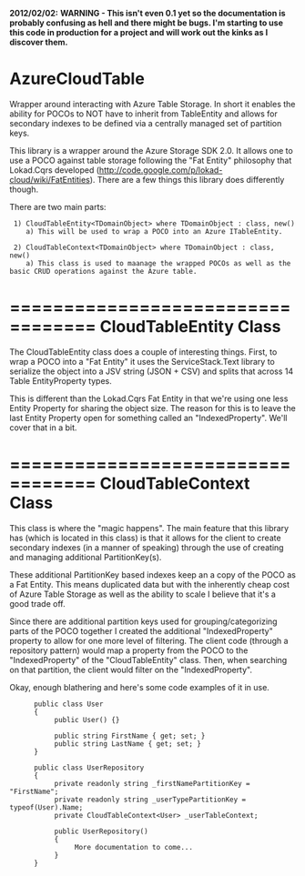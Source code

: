 **2012/02/02:**
**WARNING - This isn't even 0.1 yet so the documentation is probably confusing as hell and there might be bugs. I'm starting to use this code in production for a project and will work out the kinks as I discover them.**

AzureCloudTable
===============

Wrapper around interacting with Azure Table Storage. In short it enables the ability for POCOs to NOT have to inherit from TableEntity and allows for secondary indexes to be defined via a centrally managed set of partition keys.

This library is a wrapper around the Azure Storage SDK 2.0. It allows one to use a POCO against table storage following the "Fat Entity" philosophy that Lokad.Cqrs developed (http://code.google.com/p/lokad-cloud/wiki/FatEntities). There are a few things this library does differently though.

There are two main parts:

     1) CloudTableEntity<TDomainObject> where TDomainObject : class, new()
        a) This will be used to wrap a POCO into an Azure ITableEntity.
  
     2) CloudTableContext<TDomainObject> where TDomainObject : class, new()
        a) This class is used to maanage the wrapped POCOs as well as the basic CRUD operations against the Azure table.

==================================
CloudTableEntity<TDomainObject> Class
==================================
The CloudTableEntity class does a couple of interesting things. First, to wrap a POCO into a "Fat Entity" it uses the ServiceStack.Text library to serialize the object into a JSV string (JSON + CSV) and splits that across 14 Table EntityProperty types. 

This is different than the Lokad.Cqrs Fat Entity in that we're using one less Entity Property for sharing the object size. The reason for this is to leave the last Entity Property open for something called an "IndexedProperty". We'll cover that in a bit.

==================================
CloudTableContext<TDomainEntity> Class
==================================
This class is where the "magic happens". The main feature that this library has (which is located in this class) is that it allows for the client to create secondary indexes (in a manner of speaking) through the use of creating and managing additional PartitionKey(s). 

These additional PartitionKey based indexes keep an a copy of the POCO as a Fat Entity. This means duplicated data but with the inherently cheap cost of Azure Table Storage as well as the ability to scale I believe that it's a good trade off. 

Since there are additional partition keys used for grouping/categorizing parts of the POCO together I created the additional "IndexedProperty" property to allow for one more level of filtering. The client code (through a repository pattern) would map a property from the POCO to the "IndexedProperty" of the "CloudTableEntity<TDomainObject>" class. Then, when searching on that partition, the client would filter on the "IndexedProperty".

Okay, enough blathering and here's some code examples of it in use.

          public class User
          {
               public User() {}
               
               public string FirstName { get; set; }
               public string LastName { get; set; }
          }
          
          public class UserRepository
          {
               private readonly string _firstNamePartitionKey = "FirstName";
               private readonly string _userTypePartitionKey = typeof(User).Name;
               private CloudTableContext<User> _userTableContext;
               
               public UserRepository()
               {
                    More documentation to come...
               }
          }






